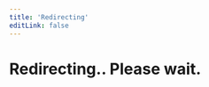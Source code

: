 ```yaml
---
title: 'Redirecting'
editLink: false
---
```


<script setup>
window.location.href = "https://auth.sidebase.io/guide/application-side/protecting-pages"
</script>

<h1 class="text-center">
  Redirecting.. Please wait.
</h1>

